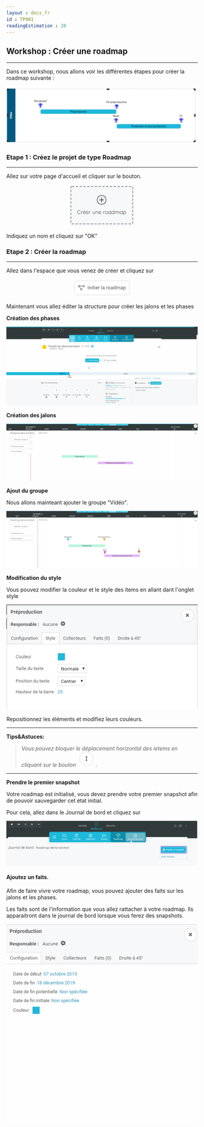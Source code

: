 ```yaml
---
layout : docs_fr
id : TP001
readingEstimation : 20
---
```


## Workshop : Créer une roadmap
------------------------

Dans ce workshop, nous allons voir les différentes étapes pour créer la roadmap suivante :

<p align="center">
<img src="roadmapCible.png">
</p>


### Etape 1 : Créez le projet de type Roadmap
------------------------

Allez sur votre page d'accueil et cliquer sur le bouton.

<p align="center">
<img src="boutonCreerRoadmap.png">
</p>

Indiquez un nom et cliquez sur "OK"


### Etape 2 : Créer la roadmap
------------------------

Allez dans l'espace que vous venez de créer et cliquez sur 

<p align="center">
<img src="initierRoadmap.png">
</p>

Maintenant vous allez éditer la structure pour créer les jalons et les phases

**Création des phases**

<p align="center">
<img src="creationPhase.gif">
</p>

**Création des jalons**

<p align="center">
<img src="creationJalon.gif">
</p>

**Ajout du groupe**


Nous allons mainteant ajouter le groupe "Vidéo". 

<p align="center">
<img src="creationGroupe.gif">
</p>

**Modification du style**

Vous pouvez modifier la couleur et le style des items en allant dant l'onglet style

<p align="center">
<img src="changerCouleurItem.png">
</p>

Repositionnez les éléments et modifiez leurs couleurs. 

---
**Tips&Astuces:**

>*Vous pouvez bloquer le déplacement horizontal des ietems en cliquant sur le bouton <img src="boutonDeplacementVertical.png">.*

---

**Prendre le premier snapshot**

Votre roadmap est initialisé, vous devez prendre votre premier snapshot afin de pouvoir sauvegarder cet état initial. 

Pour cela, allez dans le Journal de bord et cliquez sur 

<p align="center">
<img src="prendreSnapshot.png">
</p>


#### Ajoutez un faits. 

Afin de faire vivre votre roadmap, vous pouvez ajouter des faits sur les jalons et les phases. 

Les faits sont de l'information que vous allez rattacher à votre roadmap. Ils apparaitront dans le journal de bord lorsque vous ferez des snapshots. 

<p align="center">
<img src="ajoutFait.gif">
</p>

